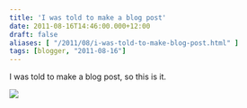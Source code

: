 ```yaml
---
title: 'I was told to make a blog post'
date: 2011-08-16T14:46:00.000+12:00
draft: false
aliases: [ "/2011/08/i-was-told-to-make-blog-post.html" ]
tags: [blogger, "2011-08-16"]
---
```


I was told to make a blog post, so this is it.

  

[![](http://1.bp.blogspot.com/-uLg1DWg4x9Y/TknZmijpAbI/AAAAAAAAALA/X9X-pVjuNNw/s320/gowriteablogpost.JPG)](http://1.bp.blogspot.com/-uLg1DWg4x9Y/TknZmijpAbI/AAAAAAAAALA/X9X-pVjuNNw/s1600/gowriteablogpost.JPG)